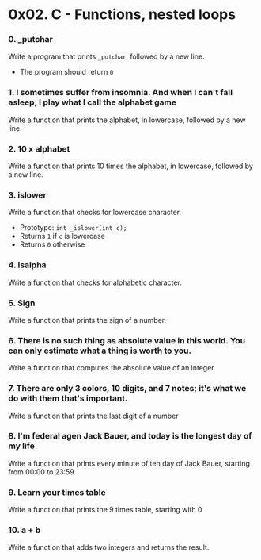 # 0x02. C - Functions, nested loops
### 0. _putchar
Write a program that prints `_putchar`, followed by a new line. 
* The program should return `0`
### 1. I sometimes suffer from insomnia. And when I can't fall asleep, I play what I call the alphabet game
Write a function that prints the alphabet, in lowercase, followed by a new line. 
### 2. 10 x alphabet
Write a function that prints 10 times the alphabet, in lowercase, followed by a new line. 
### 3. islower
Write a function that checks for lowercase character. 
* Prototype: `int _islower(int c);`
* Returns `1` if `c` is lowercase
* Returns `0` otherwise
### 4. isalpha
Write a function that checks for alphabetic character. 
### 5. Sign
Write a function that prints the sign of a number. 
### 6. There is no such thing as absolute value in this world. You can only estimate what a thing is worth to you. 
Write a function that computes the absolute value of an integer. 
### 7. There are only 3 colors, 10 digits, and 7 notes; it's what we do with them that's important. 
Write a function that prints the last digit of a number
### 8. I'm federal agen Jack Bauer, and today is the longest day of my life
Write a function that prints every minute of teh day of Jack Bauer, starting from 00:00 to 23:59
### 9. Learn your times table
Write a function that prints the 9 times table, starting with 0
### 10. a + b
Write a function that adds two integers and returns the result. 